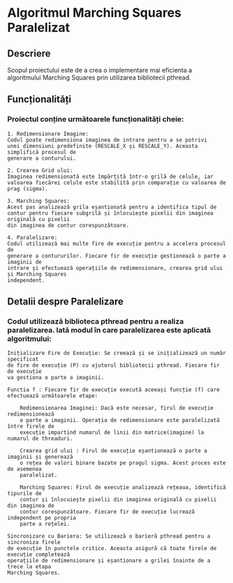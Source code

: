 # Algoritmul Marching Squares Paralelizat

## Descriere

Scopul proiectului este de a crea o implementare mai eficienta a algoritmului Marching Squares
prin utilizarea bibliotecii pthread.

## Funcționalități

### Proiectul conține următoarele funcționalități cheie:

    1. Redimensionare Imagine:
    Codul poate redimensiona imaginea de intrare pentru a se potrivi 
    unei dimensiuni predefinite (RESCALE_X și RESCALE_Y). Aceasta simplifică procesul de 
    generare a conturului.

    2. Crearea Grid ului:
    Imaginea redimensionată este împărțită într-o grilă de celule, iar 
    valoarea fiecărei celule este stabilită prin comparație cu valoarea de prag (sigma).

    3. Marching Squares:
    Acest pas analizează grila eșantionată pentru a identifica tipul de 
    contur pentru fiecare subgrilă și înlocuiește pixelii din imaginea originală cu pixelii 
    din imaginea de contur corespunzătoare.

    4. Paralelizare:
    Codul utilizează mai multe fire de execuție pentru a accelera procesul de 
    generare a contururilor. Fiecare fir de execuție gestionează o parte a imaginii de 
    intrare și efectuează operațiile de redimensionare, crearea grid ului și Marching Squares 
    independent.

## Detalii despre Paralelizare

### Codul utilizează biblioteca pthread pentru a realiza paralelizarea. Iată modul în care paralelizarea este aplicată algoritmului:

    Inițializare Fire de Execuție: Se creează și se inițializează un număr specificat 
    de fire de execuție (P) cu ajutorul bibliotecii pthread. Fiecare fir de execuție 
    va gestiona o parte a imaginii.

    Functia f : Fiecare fir de execuție execută aceeași funcție (f) care efectuează următoarele etape:

        Redimensionarea Imaginei: Dacă este necesar, firul de execuție redimensionează 
        o parte a imaginii. Operația de redimensionare este paralelizată între firele de 
        execuție impartind numarul de linii din matrice(imagine) la numarul de threaduri.

        Crearea grid ului : Firul de execuție eșantionează o parte a imaginii și generează 
        o rețea de valori binare bazate pe pragul sigma. Acest proces este de asemenea 
        paralelizat.

        Marching Squares: Firul de execuție analizează rețeaua, identifică tipurile de 
        contur și înlocuiește pixelii din imaginea originală cu pixelii din imaginea de 
        contur corespunzătoare. Fiecare fir de execuție lucrează independent pe propria 
        parte a rețelei.

    Sincronizare cu Bariera: Se utilizează o barieră pthread pentru a sincroniza firele 
    de execuție în punctele critice. Aceasta asigură că toate firele de execuție completează 
    operațiile de redimensionare și eșantionare a grilei înainte de a trece la etapa 
    Marching Squares.

